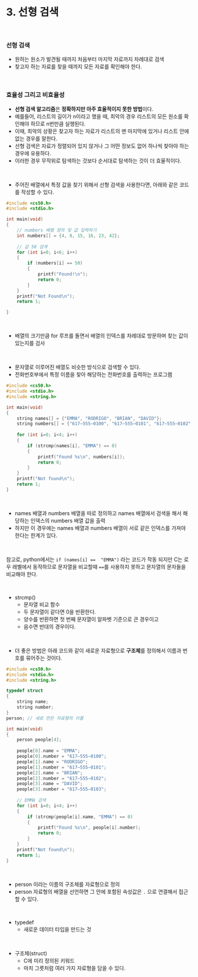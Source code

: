 # 3. 선형 검색

<br/>

### 선형 검색

- 원하는 원소가 발견될 때까지 처음부터 마지막 자료까지 차례대로 검색
- 찾고자 하는 자료를 찾을 때까지 모든 자료를 확인해야 한다.



<br/>

### 효율성 그리고 비효율성

- **선형 검색 알고리즘**은 **정확하지만 아주 효율적이지 못한 방법**이다.
- 예를들어, 리스트의 길이가 n이라고 했을 때, 최악의 경우 리스트의 모든 원소를 확인해야 하므로 n번만큼 실행된다.
- 이때, 최악의 상황은 찾고자 하는 자료가 리스트의 맨 마지막에 있거나 리스트 안에 없는 경우를 말한다.
- 선형 검색은 자료가 정렬되어 있지 않거나 그 어떤 정보도 없어 하나씩 찾아야 하는 경우에 유용하다.
- 이러한 경우 무작위로 탐색하는 것보다 순서대로 탐색하는 것이 더 효율적이다.



<br/>

- 주어진 배열에서 특정 값을 찾기 위해서 선형 검색을 사용한다면, 아래와 같은 코드를 작성할 수 있다.

```c
#include <cs50.h>
#include <stdio.h>

int main(void)
{
    // numbers 배열 정의 및 값 입력하기
    int numbers[] = {4, 8, 15, 16, 23, 42};
    
    // 값 50 검색
    for (int i=0; i<6; i++)
    {
        if (numbers[i] == 50)
        {
            printf("Found!\n");
            return 0;
        }
    }
    printf("Not Found\n");
    return 1;

}
```



<br/>

- 배열의 크기만큼 for 루프를 돌면서 배열의 인덱스를 차례대로 방문하며 찾는 값이 있는지를 검사



<br/>

- 문자열로 이루어진 배열도 비슷한 방식으로 검색할 수 있다.
- 전화번호부에서 특정 이름을 찾아 해당하는 전화번호를 출력하는 프로그램

```c
#include <cs50.h>
#include <stdio.h>
#include <string.h>

int main(void)
{
    string names[] = {"EMMA", "RODRIGO", "BRIAN", "DAVID"};
    string numbers[] = {"617–555–0100", "617–555–0101", "617–555–0102", "617–555–0103"};
    
    for (int i=0; i<4; i++)
    {
        if (strcmp(names[i], "EMMA") == 0)
        {
            printf("Found %s\n", numbers[i]);
            return 0;
        }
    }
    printf("Not found\n");
    return 1;
}
```



<br/>

- names 배열과 numbers 배열을 따로 정의하고 names 배열에서 검색을 해서 해당하는 인덱스의 numbers 배열 값을 출력
- 하지만 이 경우에는 names 배열과 numbers 배열이 서로 같은 인덱스를 가져야 한다는 한계가 있다.

<br/>

참고로, python에서는 `if (names[i] ==  "EMMA")` 라는 코드가 작동 되지만 C는 로우 레벨에서 동작하므로 문자열을 비교할때 `==`를 사용하지 못하고 문자열의 문자들을 비교해야 한다.



<br/>

- strcmp()
  - 문자열 비교 함수
  - 두 문자열이 같다면 0을 반환한다.
  - 양수를 반환하면 첫 번째 문자열이 알파벳 기준으로 큰 경우이고
  - 음수면 반대의 경우이다.



<br/>

- 더 좋은 방법은 아래 코드와 같이 새로운 자료형으로 **구조체**를 정의해서 이름과 번호를 묶어주는 것이다.

```c
#include <cs50.h>
#include <stdio.h>
#include <string.h>

typedef struct
{
    string name;
    string number;
}
person;	// 새로 만든 자료형의 이름

int main(void)
{
    person people[4];
    
    people[0].name = "EMMA";
    people[0].number = "617–555–0100";
    people[1].name = "RODRIGO";
    people[1].number = "617–555–0101";
    people[2].name = "BRIAN";
    people[2].number = "617–555–0102";
    people[3].name = "DAVID";
    people[3].number = "617–555–0103";
    
    // EMMA 검색
    for (int i=0; i<4; i++)
    {
        if (strcmp(people[i].name, "EMMA") == 0)
        {
            printf("Found %s\n", people[i].number);
            return 0;
        }
    }
    printf("Not found\n");
    return 1;
}
```



<br/>

- person 이라는 이름의 구조체를 자료형으로 정의
- person 자료형의 배열을 선언하면 그 안에 포함된 속성값은 `.`  으로 연결해서 접근할 수 있다.



<br/>

- typedef
  - 새로운 데이터 타입을 만드는 것

  

<br/>

- 구조체(struct)
  - C에 미리 정의된 키워드
  - 마치 그릇처럼 여러 가지 자료형을 담을 수 있다.



<br/><br/>